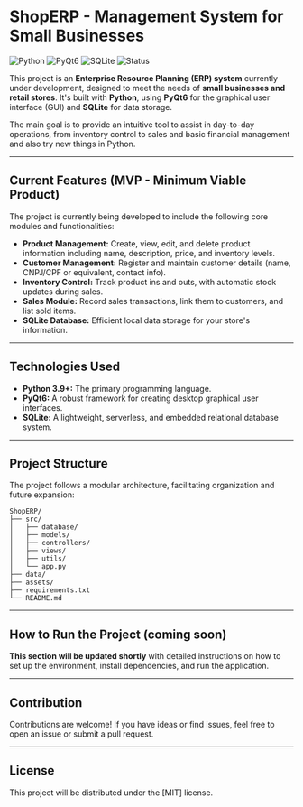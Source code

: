 # ShopERP - Management System for Small Businesses

![Python](https://img.shields.io/badge/Python-3.9%2B-blue?style=for-the-badge&logo=python)
![PyQt6](https://img.shields.io/badge/PyQt6-UI-green?style=for-the-badge&logo=qt)
![SQLite](https://img.shields.io/badge/SQLite-Database-003B57?style=for-the-badge&logo=sqlite)
![Status](https://img.shields.io/badge/Status-In%20Development-orange?style=for-the-badge)

This project is an **Enterprise Resource Planning (ERP) system** currently under development, designed to meet the needs of **small businesses and retail stores**. It's built with **Python**, using **PyQt6** for the graphical user interface (GUI) and **SQLite** for data storage.

The main goal is to provide an intuitive tool to assist in day-to-day operations, from inventory control to sales and basic financial management and also try new things in Python.

---

## Current Features (MVP - Minimum Viable Product)

The project is currently being developed to include the following core modules and functionalities:

- **Product Management:** Create, view, edit, and delete product information including name, description, price, and inventory levels.
- **Customer Management:** Register and maintain customer details (name, CNPJ/CPF or equivalent, contact info).
- **Inventory Control:** Track product ins and outs, with automatic stock updates during sales.
- **Sales Module:** Record sales transactions, link them to customers, and list sold items.
- **SQLite Database:** Efficient local data storage for your store's information.

---

## Technologies Used

- **Python 3.9+:** The primary programming language.
- **PyQt6:** A robust framework for creating desktop graphical user interfaces.
- **SQLite:** A lightweight, serverless, and embedded relational database system.

---

## Project Structure

The project follows a modular architecture, facilitating organization and future expansion:

```
ShopERP/
├── src/
│   ├── database/
│   ├── models/
│   ├── controllers/
│   ├── views/
│   ├── utils/
│   └── app.py
├── data/
├── assets/
├── requirements.txt
└── README.md
```

---

## How to Run the Project (coming soon)

**This section will be updated shortly** with detailed instructions on how to set up the environment, install dependencies, and run the application.

---

## Contribution

Contributions are welcome! If you have ideas or find issues, feel free to open an issue or submit a pull request.

---

## License

This project will be distributed under the [MIT] license.
